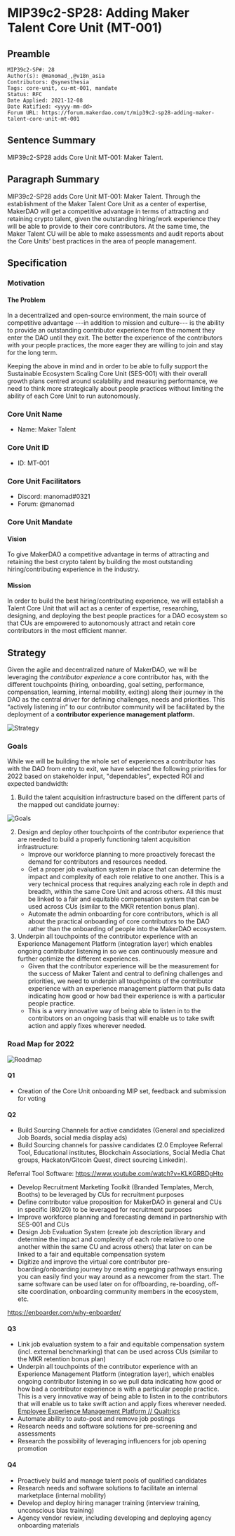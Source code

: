 # MIP39c2-SP28: Adding Maker Talent Core Unit (MT-001)

## Preamble

```
MIP39c2-SP#: 28
Author(s): @manomad_,@v18n_asia
Contributors: @synesthesia
Tags: core-unit, cu-mt-001, mandate
Status: RFC
Date Applied: 2021-12-08
Date Ratified: <yyyy-mm-dd>
Forum URL: https://forum.makerdao.com/t/mip39c2-sp28-adding-maker-talent-core-unit-mt-001
```

## Sentence Summary

MIP39c2-SP28 adds Core Unit MT-001: Maker Talent.

## Paragraph Summary

MIP39c2-SP28 adds Core Unit MT-001: Maker Talent. Through the establishment of the Maker Talent Core Unit as a center of expertise, MakerDAO will get a competitive advantage in terms of attracting and retaining crypto talent, given the outstanding hiring/work experience they will be able to provide to their core contributors. At the same time, the Maker Talent CU will be able to make assessments and audit reports about the Core Units' best practices in the area of people management.

## Specification

### Motivation

#### The Problem

In a decentralized and open-source environment, the main source of competitive advantage ---in addition to mission and culture--- is the ability to provide an outstanding contributor experience from the moment they enter the DAO until they exit. The better the experience of the contributors with your people practices, the more eager they are willing to join and stay for the long term.

Keeping the above in mind and in order to be able to fully support the Sustainable Ecosystem Scaling Core Unit (SES-001) with their overall growth plans centred around scalability and measuring performance, we need to think more strategically about people practices without limiting the ability of each Core Unit to run autonomously.

### Core Unit Name

- Name: Maker Talent

### Core Unit ID

- ID: MT-001

### Core Unit Facilitators

- Discord: manomad#0321
- Forum: @manomad

### Core Unit Mandate

#### Vision

To give MakerDAO a competitive advantage in terms of attracting and retaining the best crypto talent by building the most outstanding hiring/contributing experience in the industry.

#### Mission

In order to build the best hiring/contributing experience, we will establish a Talent Core Unit that will act as a center of expertise, researching, designing, and deploying the best people practices for a DAO ecosystem so that CUs are empowered to autonomously attract and retain core contributors in the most efficient manner.

## Strategy

Given the agile and decentralized nature of MakerDAO, we will be leveraging the *contributor experience* a core contributor has, with the different touchpoints (hiring, onboarding, goal setting, performance, compensation, learning, internal mobility, exiting) along their journey in the DAO as the central driver for defining challenges, needs and priorities. This “actively listening in” to our contributor community will be facilitated by the deployment of a **contributor experience management platform.**

![Strategy](https://github.com/makerdao/mips/blob/master/MIP39/MIP39c2-Subproposals/supporting_materials/MIP39c2-SP28/strategy.png)

### Goals

While we will be building the whole set of experiences a contributor has with the DAO from entry to exit, we have selected the following priorities for 2022 based on stakeholder input, "dependables", expected ROI and expected bandwidth:

1. Build the talent acquisition infrastructure based on the different parts of the mapped out candidate journey:

![Goals](https://github.com/makerdao/mips/blob/master/MIP39/MIP39c2-Subproposals/supporting_materials/MIP39c2-SP28/Goals.png)

2. Design and deploy other touchpoints of the contributor experience that are needed to build a properly functioning talent acquisition infrastructure:
    - Improve our workforce planning to more proactively forecast the demand for contributors and resources needed.
    - Get a proper job evaluation system in place that can determine the impact and complexity of each role relative to one another. This is a very technical process that requires analyzing each role in depth and breadth, within the same Core Unit and across others. All this must be linked to a fair and equitable compensation system that can be used across CUs (similar to the MKR retention bonus plan).
    - Automate the admin onboarding for core contributors, which is all about the practical onboarding of core contributors to the DAO rather than the onboarding of people into the MakerDAO ecosystem.
3. Underpin all touchpoints of the contributor experience with an Experience Management Platform (integration layer) which enables ongoing contributor listening in so we can continuously measure and further optimize the different experiences.
    - Given that the contributor experience will be the measurement for the success of Maker Talent and central to defining challenges and priorities, we need to underpin all touchpoints of the contributor experience with an experience management platform that pulls data indicating how good or how bad their experience is with a particular people practice.
    - This is a very innovative way of being able to listen in to the contributors on an ongoing basis that will enable us to take swift action and apply fixes wherever needed.

### Road Map for 2022

![Roadmap](https://github.com/makerdao/mips/blob/master/MIP39/MIP39c2-Subproposals/supporting_materials/MIP39c2-SP28/Roadmap.png)

#### Q1

- Creation of the Core Unit onboarding MIP set, feedback and submission for voting

#### Q2

- Build Sourcing Channels for active candidates (General and specialized Job Boards, social media display ads)
- Build Sourcing channels for passive candidates (2.0 Employee Referral Tool, Educational institutes, Blockchain Associations, Social Media Chat groups, Hackaton/Gitcoin Quest, direct sourcing Linkedin).

Referral Tool Software: https://www.youtube.com/watch?v=KLKGRBDgHto

-  Develop Recruitment Marketing Toolkit (Branded Templates, Merch, Booths) to be leveraged by CUs for recruitment purposes
-  Define contributor value proposition for MakerDAO in general and CUs in specific (80/20) to be leveraged for recruitment purposes
-  Improve workforce planning and forecasting demand in partnership with SES-001 and CUs
-  Design Job Evaluation System (create job description library and determine the impact and complexity of each role relative to one another within the same CU and across others) that later on can be linked to a fair and equitable compensation system
- Digitize and improve the virtual core contributor pre-boarding/onboarding journey by creating engaging pathways ensuring you can easily find your way around as a newcomer from the start. The same software can be used later on for offboarding, re-boarding, off-site coordination, onboarding community members in the ecosystem, etc.

https://enboarder.com/why-enboarder/

#### Q3

* Link job evaluation system to a fair and equitable compensation system (incl. external benchmarking) that can be used across CUs (similar to the MKR retention bonus plan)
* Underpin all touchpoints of the contributor experience with an Experience Management Platform (integration layer), which enables ongoing contributor listening in so we pull data indicating how good or how bad a contributor experience is with a particular people practice. This is a very innovative way of being able to listen in to the contributors that will enable us to take swift action and apply fixes wherever needed. [Employee Experience Management Platform // Qualtrics](https://www.qualtrics.com/employee-experience/)
* Automate ability to auto-post and remove job postings
* Research needs and software solutions for pre-screening and assessments
* Research the possibility of leveraging influencers for job opening promotion

#### Q4

* Proactively build and manage talent pools of qualified candidates
* Research needs and software solutions to facilitate an internal marketplace (internal mobility)
* Develop and deploy hiring manager training (interview training, unconscious bias training)
* Agency vendor review, including developing and deploying agency onboarding materials
